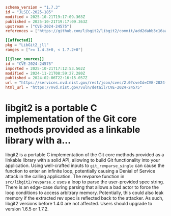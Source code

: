 ```toml
schema_version = "1.7.3"
id = "JLSEC-2025-185"
modified = 2025-10-21T19:17:09.363Z
published = 2025-10-21T19:17:09.363Z
upstream = ["CVE-2024-24575"]
references = ["https://github.com/libgit2/libgit2/commit/add2dabb3c16aa49b33904dcdc07cd915efc12fa", "https://github.com/libgit2/libgit2/releases/tag/v1.6.5", "https://github.com/libgit2/libgit2/releases/tag/v1.7.2", "https://github.com/libgit2/libgit2/security/advisories/GHSA-54mf-x2rh-hq9v", "https://lists.fedoraproject.org/archives/list/package-announce@lists.fedoraproject.org/message/4M3P7WIEPXNRLBINQRJFXUSTNKBCHYC7/", "https://lists.fedoraproject.org/archives/list/package-announce@lists.fedoraproject.org/message/7CNDW3PF6NHO7OXNM5GN6WSSGAMA7MZE/", "https://lists.fedoraproject.org/archives/list/package-announce@lists.fedoraproject.org/message/S635BGHHZUMRPI7QOXOJ45QHDD5FFZ3S/", "https://lists.fedoraproject.org/archives/list/package-announce@lists.fedoraproject.org/message/Z6MXOX7I43OWNN7R6M54XLG6U5RXY244/", "https://lists.fedoraproject.org/archives/list/package-announce@lists.fedoraproject.org/message/ZGNHOEE2RBLH7KCJUPUNYG4CDTW4HTBT/", "https://github.com/libgit2/libgit2/commit/add2dabb3c16aa49b33904dcdc07cd915efc12fa", "https://github.com/libgit2/libgit2/releases/tag/v1.6.5", "https://github.com/libgit2/libgit2/releases/tag/v1.7.2", "https://github.com/libgit2/libgit2/security/advisories/GHSA-54mf-x2rh-hq9v", "https://lists.fedoraproject.org/archives/list/package-announce@lists.fedoraproject.org/message/4M3P7WIEPXNRLBINQRJFXUSTNKBCHYC7/", "https://lists.fedoraproject.org/archives/list/package-announce@lists.fedoraproject.org/message/7CNDW3PF6NHO7OXNM5GN6WSSGAMA7MZE/", "https://lists.fedoraproject.org/archives/list/package-announce@lists.fedoraproject.org/message/S635BGHHZUMRPI7QOXOJ45QHDD5FFZ3S/", "https://lists.fedoraproject.org/archives/list/package-announce@lists.fedoraproject.org/message/Z6MXOX7I43OWNN7R6M54XLG6U5RXY244/", "https://lists.fedoraproject.org/archives/list/package-announce@lists.fedoraproject.org/message/ZGNHOEE2RBLH7KCJUPUNYG4CDTW4HTBT/"]

[[affected]]
pkg = "LibGit2_jll"
ranges = [">= 1.4.3+0, < 1.7.2+0"]

[[jlsec_sources]]
id = "CVE-2024-24575"
imported = 2025-10-21T17:12:53.562Z
modified = 2024-11-21T08:59:27.280Z
published = 2024-02-06T22:16:15.057Z
url = "https://services.nvd.nist.gov/rest/json/cves/2.0?cveId=CVE-2024-24575"
html_url = "https://nvd.nist.gov/vuln/detail/CVE-2024-24575"
```

# libgit2 is a portable C implementation of the Git core methods provided as a linkable library with a...

libgit2 is a portable C implementation of the Git core methods provided as a linkable library with a solid API, allowing to build Git functionality into your application. Using well-crafted inputs to `git_revparse_single` can cause the function to enter an infinite loop, potentially causing a Denial of Service attack in the calling application. The revparse function in `src/libgit2/revparse.c` uses a loop to parse the user-provided spec string. There is an edge-case during parsing that allows a bad actor to force the loop conditions to access arbitrary memory. Potentially, this could also leak memory if the extracted rev spec is reflected back to the attacker. As such, libgit2 versions before 1.4.0 are not affected. Users should upgrade to version 1.6.5 or 1.7.2.

